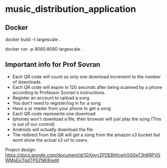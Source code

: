 # music_distribution_application

## Docker
docker build -t largescale .

docker run -p 8080:8080 largescale .

## Important info for Prof Sovran
- Each QR code will count as only one download increment to the number of downloads. 
- Each QR code will expire in 120 seconds after being scanned by a phone according to Professor Sovran's instructions.  
- Register an account to upload a song
- You don't need to register/log in for a song
- Have a qr reader from your phone to get a song
- Each QR code represents one download 
- Iphones won't download a file, their browser will just play the song (This is out of our control)
- Androids will actually download the file
- The redirect from the QR will get a song from the amazon s3 bucket but wont show the actual s3 url to users.


Project design: https://docs.google.com/document/d/1GXpyyZPDEBjHcwhGG0eT3h6RPVGWMpEicTgdTP0ZNK8/edit

